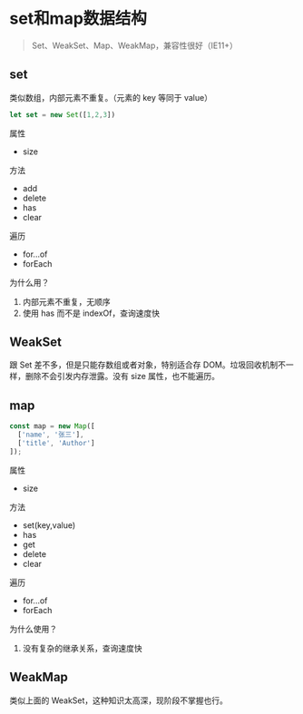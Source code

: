 # set和map数据结构

> Set、WeakSet、Map、WeakMap，兼容性很好（IE11+）

## set

类似数组，内部元素不重复。（元素的 key 等同于 value）

```js
let set = new Set([1,2,3])
```

属性

- size

方法

- add
- delete
- has
- clear

遍历

- for...of
- forEach

为什么用？

1. 内部元素不重复，无顺序
2. 使用 has 而不是 indexOf，查询速度快

## WeakSet

跟 Set 差不多，但是只能存数组或者对象，特别适合存 DOM。垃圾回收机制不一样，删除不会引发内存泄露。没有 size 属性，也不能遍历。

## map

```javascript
const map = new Map([
  ['name', '张三'],
  ['title', 'Author']
]);
```

属性

- size

方法

- set(key,value)
- has
- get
- delete
- clear

遍历

- for...of
- forEach

为什么使用？

1. 没有复杂的继承关系，查询速度快

## WeakMap 

类似上面的 WeakSet，这种知识太高深，现阶段不掌握也行。





